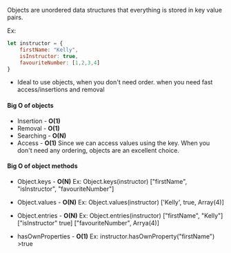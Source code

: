 Objects are unordered data structures that everything is stored in key value pairs. 

Ex:
```js
let instructor = {
	firstName: "Kelly",
	isInstructor: true,
	favouriteNumber: [1,2,3,4]
}
```
- Ideal to use objects,
	when you don't need order.
	when you need fast access/insertions and removal
#### Big O of objects
- Insertion - **O(1)**
- Removal - **O(1)**
- Searching - **O(N)**
- Access - **O(1)**
	Since we can access values using the key.
When you don't need any ordering, objects are an excellent choice. 

#### Big O of object methods
- Object.keys - **O(N)**
	Ex: Object.keys(instructor)
		["firstName", "isInstructor", "favouriteNumber"]

- Object.values - **O(N)**
	Ex: Object.values(instructor)
		['Kelly', true, Array(4)]

- Object.entries - **O(N)**
	Ex: Object.entries(instructor)
		["firstName", "Kelly"]
		["isInstructor" true]
		["favouriteNumber", Arrya(4)]

- hasOwnProperties - **O(1)**
	Ex: instructor.hasOwnProperty("firstName")
		>true